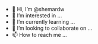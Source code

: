 - 👋 Hi, I’m @shemardw
- 👀 I’m interested in ...
- 🌱 I’m currently learning ...
- 💞️ I’m looking to collaborate on ...
- 📫 How to reach me ...

<!---
shemardw/shemardw is a ✨ special ✨ repository because its `README.md` (this file) appears on your GitHub profile.
You can click the Preview link to take a look at your changes.
--->
